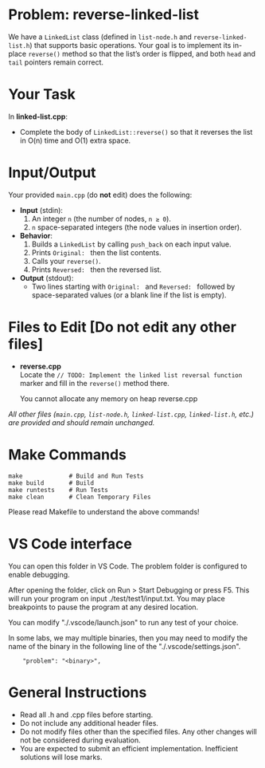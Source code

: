 # Problem: reverse-linked-list

We have a `LinkedList` class (defined in `list-node.h` and `reverse-linked-list.h`) that supports basic operations. Your goal is to implement its in-place `reverse()` method so that the list’s order is flipped, and both `head` and `tail` pointers remain correct.

# Your Task
In **linked-list.cpp**:
- Complete the body of `LinkedList::reverse()` so that it reverses the list in O(n) time and O(1) extra space.

# Input/Output

Your provided `main.cpp` (do **not** edit) does the following:
- **Input** (stdin):
  1. An integer `n` (the number of nodes, `n ≥ 0`).
  2. `n` space-separated integers (the node values in insertion order).
- **Behavior**:
  1. Builds a `LinkedList` by calling `push_back` on each input value.
  2. Prints `Original: ` then the list contents.
  3. Calls your `reverse()`.
  4. Prints `Reversed: ` then the reversed list.
- **Output** (stdout):
  - Two lines starting with `Original: ` and `Reversed: ` followed by space-separated values (or a blank line if the list is empty).

# Files to Edit [Do not edit any other files]

- **reverse.cpp**  
  Locate the `// TODO: Implement the linked list reversal function` marker and fill in the `reverse()` method there.
  
  You cannot allocate any memory on heap reverse.cpp

_All other files (`main.cpp`, `list-node.h`, `linked-list.cpp`, `linked-list.h`, etc.) are provided and should remain unchanged._  
# Make Commands

```
make             # Build and Run Tests
make build       # Build
make runtests    # Run Tests
make clean       # Clean Temporary Files
```
Please read Makefile to understand the above commands!

# VS Code interface

You can open this folder in VS Code. The problem folder is configured 
to enable debugging.

After opening the folder, click on Run > Start Debugging or press F5.
This will run your program on input ./test/test1/input.txt.
You may place breakpoints to pause the program at any desired location.

You can modify "./.vscode/launch.json" to run any test of your choice.

In some labs, we may multiple binaries, then you may need to modify the 
name of the binary in the following line of the "./.vscode/settings.json".

```
    "problem": "<binary>",
```

# General Instructions

- Read all .h and .cpp files before starting.
- Do not include any additional header files.
- Do not modify files other than the specified files. Any other changes 
  will not be considered during evaluation.
- You are expected to submit an efficient implementation. Inefficient 
  solutions will lose marks.

